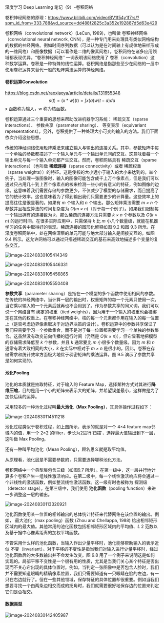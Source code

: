 深度学习 Deep Learning 笔记（9）-卷积网络


卷积神经网络的原理：https://www.bilibili.com/video/BV1f54y1f7rs/?spm_id_from=333.788&vd_source=dd488f2825c3a352e192887d5d63e429


卷积网络（convolutional network）(LeCun, 1989)，也叫做 卷积神经网络（convolutional neural network, CNN），是一种专门用来处理具有类似网格结构的数据的神经网络。例如时间序列数据（可以认为是在时间轴上有规律地采样形成的一维网格）和图像数据（可以看作是二维的像素网格）。卷积网络在诸多应用领域都表现优异。“卷积神经网络’’ 一词表明该网络使用了 卷积（convolution）这种数学运算。卷积是一种特殊的线性运算。卷积网络是指那些至少在网络的一层中使用卷积运算来替代一般的矩阵乘法运算的神经网络。



#### 卷积运算Convolution

https://blog.csdn.net/raoxiaoya/article/details/131655348
$$
s(t)=(x*w)(t)=\int x(a)w(t-a)da
$$
x 函数称为输入，w 称为核函数。



卷积运算通过三个重要的思想来帮助改进机器学习系统： 稀疏交互（sparse interactions）、 参数共享（parameter sharing）、 等变表示（equivariant representations）。另外，卷积提供了一种处理大小可变的输入的方法。我们下面依次介绍这些思想。

传统的神经网络使用矩阵乘法来建立输入与输出的连接关系。其中，参数矩阵中每一个单独的参数都描述了一个输入单元与一个输出单元间的交互。这意味着每一个输出单元与每一个输入单元都产生交互。然而，卷积网络具有 稀疏交互（sparse interactions）（也叫做 **稀疏连接**（sparse connectivity）或者 稀疏权重（sparse weights））的特征。这是使核的大小远小于输入的大小来达到的。举个例子，当处理一张图像时，输入的图像可能包含成千上万个像素点，但是我们可以通过只占用几十到上百个像素点的核来检测一些小的有意义的特征，例如图像的边缘。这意味着我们需要存储的参数更少，不仅减少了模型的存储需求，而且提高了它的统计效率。这也意味着为了得到输出我们只需要更少的计算量。这些效率上的提高往往是很显著的。如果有 *m* 个输入和 *n* 个输出，那么矩阵乘法需要 *m* *×* *n* 个参数并且相应算法的时间复杂度为 *O*(*m* *×* *n*)（对于每一个例子）。如果我们限制每一个输出拥有的连接数为 *k*，那么稀疏的连接方法只需要 *k* *×* *n* 个参数以及 *O*(*k* *×* *n*) 的运行时间。在很多实际应用中，只需保持 *k* 比 *m* 小几个数量级，就能在机器学习的任务中取得好的表现。稀疏连接的图形化解释如图 9.2 和图 9.3 所示。在深度卷积网络中，处在网络深层的单元可能与绝大部分输入是间接交互的，如图 9.4 所示。这允许网络可以通过只描述稀疏交互的基石来高效地描述多个变量的复杂交互。

![image-20240830105414349](D:\dev\php\magook\trunk\server\md\img\image-20240830105414349.png)

![image-20240830105446331](D:\dev\php\magook\trunk\server\md\img\image-20240830105446331.png)

![image-20240830105456865](D:\dev\php\magook\trunk\server\md\img\image-20240830105456865.png)

![image-20240830105550408](D:\dev\php\magook\trunk\server\md\img\image-20240830105550408.png)



**参数共享**（parameter sharing）是指在一个模型的多个函数中使用相同的参数。在传统的神经网络中，当计算一层的输出时，权重矩阵的每一个元素只使用一次，当它乘以输入的一个元素后就再也不会用到了。作为参数共享的同义词，我们可以说一个网络含有 绑定的权重（tied weights），因为用于一个输入的权重也会被绑定在其他的权重上。在卷积神经网络中，核的每一个元素都作用在输入的每一位置上（是否考虑边界像素取决于对边界决策的设计）。卷积运算中的参数共享保证了我们只需要学习一个参数集合，而不是对于每一位置都需要学习一个单独的参数集合。这虽然没有改变前向传播的运行时间（仍然是 *O*(*k* *×* *n*)），但它显著地把模型的存储需求降低至 *k* 个参数，并且 *k* 通常要比 *m* 小很多个数量级。因为 *m* 和 *n* 通常有着大致相同的大小，*k* 在实际中相对于 *m* *×* *n* 是很小的。因此，卷积在存储需求和统计效率方面极大地优于稠密矩阵的乘法运算。图 9.5 演示了参数共享是如何实现的。



#### 池化Pooling

池化的本质就是抽取特征，对于输入的 Feature Map，选择某种方式对其进行**降维压缩**，目的是用一个小的矩阵来表示大的矩阵，并希望误差最小，这样做是为了加快后续的运算。

采用较多的一种池化过程叫**最大池化（Max Pooling）**，其具体操作过程如下：

![image-20240830114511218](D:\dev\php\magook\trunk\server\md\img\image-20240830114511218.png)

池化过程类似于卷积过程，如上图所示，表示的就是对一个 4×4 feature map邻域内的值，用一个 2×2 的filter，步长为2进行‘扫描’，选择最大值输出到下一层，这叫做 Max Pooling。

还有一种叫平均池化（Mean Pooling），顾名思义就是取平均值。

从原理看，池化层是不需要参数的，只需要选择哪种池化方法。



卷积网络中一个典型层包含三级（如图9.7 所示）。在第一级中，这一层并行地计算多个卷积产生一组线性激活响应。在第二级中，每一个线性激活响应将会通过一个非线性的激活函数，例如整流线性激活函数。这一级有时也被称为 探测级（detector stage）。在第三级中，我们使用 **池化函数**（pooling function）来进一步调整这一层的输出。

![image-20240830113320921](D:\dev\php\magook\trunk\server\md\img\image-20240830113320921.png)



池化函数使用某一位置的相邻输出的总体统计特征来代替网络在该位置的输出。例如， 最大池化（max pooling）函数 (Zhou and Chellappa, 1988) 给出相邻矩形区域内的最大值。其他常用的池化函数包括相邻矩形区域内的平均值、*L* 2 范数以及基于据中心像素距离的加权平均函数。

不管采用什么样的池化函数，当输入作出少量平移时，池化能够帮助输入的表示近似 不变（invariant）。对于平移的不变性是指当我们对输入进行少量平移时，经过池化函数后的大多数输出并不会发生改变。图 9.8 用了一个例子来说明这是如何实现的。局部平移不变性是一个很有用的性质，尤其是当我们关心某个特征是否出现而不关心它出现的具体位置时。例如，当判定一张图像中是否包含人脸时，我们并不需要知道眼睛的精确像素位置，我们只需要知道有一只眼睛在脸的左边，有一只在右边就行了。但在一些其他领域，保存特征的具体位置却很重要。例如当我们想要寻找一个由两条边相交而成的拐角时，我们就需要很好地保存边的位置来判定它们是否相交。



#### 数据类型

![image-20240830142405987](D:\dev\php\magook\trunk\server\md\img\image-20240830142405987.png)
